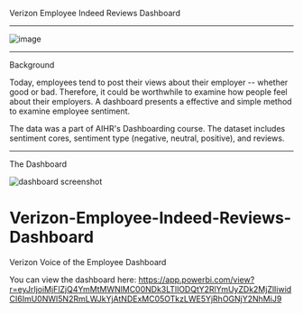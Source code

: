 Verizon Employee Indeed Reviews Dashboard
__________________________________________________________________________________________

![image](https://user-images.githubusercontent.com/23224784/229157996-d8745fb4-6aa3-42f7-ae63-f3bcc76de88e.png)

__________________________________________________________________________________________


Background

Today, employees tend to post their views about their employer -- whether good or bad. Therefore, it could be worthwhile to examine how people feel about their employers. A dashboard presents a effective and simple method to examine employee sentiment. 

The data was a part of AIHR's Dashboarding course. The dataset includes sentiment cores, sentiment type (negative, neutral, positive), and reviews. 

__________________________________________________________________________________________

The Dashboard



![dashboard screenshot](https://user-images.githubusercontent.com/23224784/113781510-c96aa080-96fe-11eb-9cab-60e41e55cb82.jpg)
# Verizon-Employee-Indeed-Reviews-Dashboard
Verizon Voice of the Employee Dashboard

You can view the dashboard here: https://app.powerbi.com/view?r=eyJrIjoiMjFlZjQ4YmMtMWNlMC00NDk3LTllODQtY2RlYmUyZDk2MjZlIiwidCI6ImU0NWI5N2RmLWJkYjAtNDExMC05OTkzLWE5YjRhOGNjY2NhMiJ9
